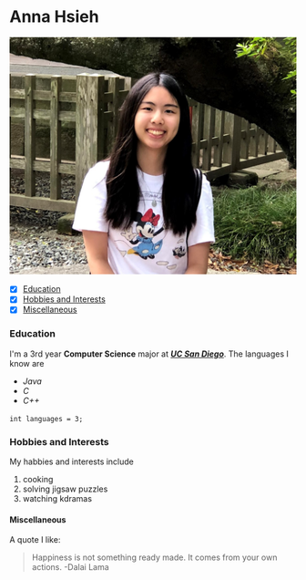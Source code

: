 # Anna Hsieh
![me](https://github.com/annahsieh/PagesProject/blob/461e2db03b17031ea166175913fd4171507b05d8/IMG_0735.jpg)
- [x] [Education](https://github.com/annahsieh/PagesProject/blob/markdown/index.md#education)
- [x] [Hobbies and Interests](https://github.com/annahsieh/PagesProject/blob/markdown/index.md#hobbies-and-interests)
- [x] [Miscellaneous](https://github.com/annahsieh/PagesProject/blob/markdown/index.md#miscellaneous)

### Education
I'm a 3rd year **Computer Science** major at [***UC San Diego***](https://ucsd.edu/). 
The languages I know are 
- *Java*
- *C*
- *C++*

```int languages = 3;```

### Hobbies and Interests
My habbies and interests include
1. cooking
2. solving jigsaw puzzles
3. watching kdramas

#### Miscellaneous
A quote I like:
> Happiness is not something ready made. It comes from your own actions. -Dalai Lama
